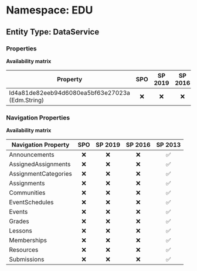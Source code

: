 # Namespace: EDU

## Entity Type: DataService

### Properties

**Availability matrix**

Property | SPO | SP 2019 | SP 2016 | SP 2013
----------|:---:|:-------:|:-------:|:-------:
Id4a81de82eeb94d6080ea5bf63e27023a (Edm.String) | ❌ | ❌ | ❌ | ✅

### Navigation Properties

**Availability matrix**

Navigation Property | SPO | SP 2019 | SP 2016 | SP 2013
----------|:---:|:-------:|:-------:|:-------:
Announcements | ❌ | ❌ | ❌ | ✅
AssignedAssignments | ❌ | ❌ | ❌ | ✅
AssignmentCategories | ❌ | ❌ | ❌ | ✅
Assignments | ❌ | ❌ | ❌ | ✅
Communities | ❌ | ❌ | ❌ | ✅
EventSchedules | ❌ | ❌ | ❌ | ✅
Events | ❌ | ❌ | ❌ | ✅
Grades | ❌ | ❌ | ❌ | ✅
Lessons | ❌ | ❌ | ❌ | ✅
Memberships | ❌ | ❌ | ❌ | ✅
Resources | ❌ | ❌ | ❌ | ✅
Submissions | ❌ | ❌ | ❌ | ✅
